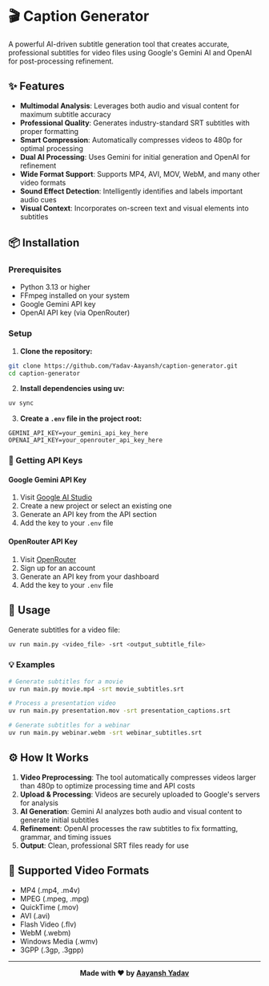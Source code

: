 # 🎬 Caption Generator

A powerful AI-driven subtitle generation tool that creates accurate, professional subtitles for video files using Google's Gemini AI and OpenAI for post-processing refinement.

## ✨ Features

- **Multimodal Analysis**: Leverages both audio and visual content for maximum subtitle accuracy
- **Professional Quality**: Generates industry-standard SRT subtitles with proper formatting
- **Smart Compression**: Automatically compresses videos to 480p for optimal processing
- **Dual AI Processing**: Uses Gemini for initial generation and OpenAI for refinement
- **Wide Format Support**: Supports MP4, AVI, MOV, WebM, and many other video formats
- **Sound Effect Detection**: Intelligently identifies and labels important audio cues
- **Visual Context**: Incorporates on-screen text and visual elements into subtitles

## 📦 Installation

### Prerequisites

- Python 3.13 or higher
- FFmpeg installed on your system
- Google Gemini API key
- OpenAI API key (via OpenRouter)

### Setup

1. **Clone the repository:**
```bash
git clone https://github.com/Yadav-Aayansh/caption-generator.git
cd caption-generator
```

2. **Install dependencies using uv:**
```bash
uv sync
```

3. **Create a `.env` file in the project root:**
```env
GEMINI_API_KEY=your_gemini_api_key_here
OPENAI_API_KEY=your_openrouter_api_key_here
```

### 🔑 Getting API Keys

#### Google Gemini API Key
1. Visit [Google AI Studio](https://aistudio.google.com/)
2. Create a new project or select an existing one
3. Generate an API key from the API section
4. Add the key to your `.env` file

#### OpenRouter API Key
1. Visit [OpenRouter](https://openrouter.ai/)
2. Sign up for an account
3. Generate an API key from your dashboard
4. Add the key to your `.env` file

## 🚀 Usage

Generate subtitles for a video file:
```bash
uv run main.py <video_file> -srt <output_subtitle_file>
```

### 💡 Examples

```bash
# Generate subtitles for a movie
uv run main.py movie.mp4 -srt movie_subtitles.srt

# Process a presentation video
uv run main.py presentation.mov -srt presentation_captions.srt

# Generate subtitles for a webinar
uv run main.py webinar.webm -srt webinar_subtitles.srt
```

## ⚙️ How It Works

1. **Video Preprocessing**: The tool automatically compresses videos larger than 480p to optimize processing time and API costs
2. **Upload & Processing**: Videos are securely uploaded to Google's servers for analysis
3. **AI Generation**: Gemini AI analyzes both audio and visual content to generate initial subtitles
4. **Refinement**: OpenAI processes the raw subtitles to fix formatting, grammar, and timing issues
5. **Output**: Clean, professional SRT files ready for use

## 📼 Supported Video Formats

- MP4 (.mp4, .m4v)
- MPEG (.mpeg, .mpg)
- QuickTime (.mov)
- AVI (.avi)
- Flash Video (.flv)
- WebM (.webm)
- Windows Media (.wmv)
- 3GPP (.3gp, .3gpp)

---

<div align="center">
  
**Made with ❤️ by [Aayansh Yadav](https://github.com/Yadav-Aayansh)**

</div>